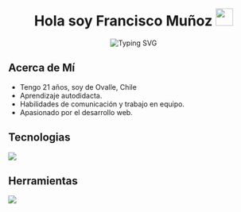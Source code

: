 <h1 align="center">
  <b> Hola soy Francisco Muñoz </b>
    <img src="https://media.giphy.com/media/hvRJCLFzcasrR4ia7z/giphy.gif" width="35"> 
</h1>

<p align="center">
  <img src="https://readme-typing-svg.herokuapp.com?font=Fira+Code&pause=1000&color=8BF77B&center=true&vCenter=true&width=435&lines=Estudiante+de+Ing.+en+Inform%C3%A1tica;Front-End+Developer" alt="Typing SVG" />
</p>

<!-- Acerca de mi -->
## **Acerca de Mí**
- Tengo 21 años, soy de Ovalle, Chile
- Aprendizaje autodidacta.
- Habilidades de comunicación y trabajo en equipo.
- Apasionado por el desarrollo web.

<!-- tecnologias dominio -->
## **Tecnologias**
<p align="left">
  <a href="https://skillicons.dev">
    <img src="https://skillicons.dev/icons?i=html,css,js,react,astro,typescript,tailwind,nodejs,express" />
  </a>
</p>

## **Herramientas**
<p align="left">
  <a href="https://skillicons.dev">
    <img src="https://skillicons.dev/icons?i=postman,mongodb,mysql,git" />
  </a>
</p>
